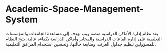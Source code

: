 # Academic-Space-Management-System
يعد نظام إدارة الأماكن الدراسية منصة ويب تهدف إلى مساعدة الجامعات والمؤسسات التعليمية على إدارة القاعات الدراسية والمخابر وأماكن الدراسة بكفاءة عالية. يتيح النظام للمسؤولين تنظيم جداول الغرف، ومتابعة حالتها، وتحسين استخدام المرافق التعليمية.
